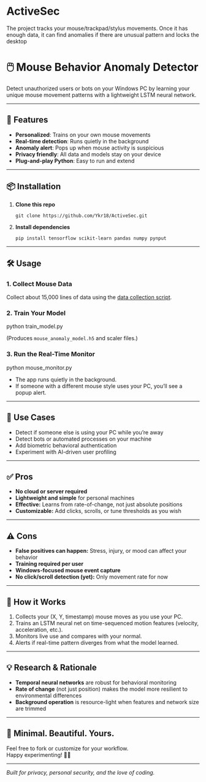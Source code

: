 # ActiveSec
The project tracks your mouse/trackpad/stylus movements. Once it has enough data, it can find anomalies if there are unusual pattern and locks the desktop

# 🖱️ Mouse Behavior Anomaly Detector

Detect unauthorized users or bots on your Windows PC by learning your unique mouse movement patterns with a lightweight LSTM neural network.

---

## 🚀 Features

- **Personalized**: Trains on your own mouse movements  
- **Real-time detection**: Runs quietly in the background  
- **Anomaly alert**: Pops up when mouse activity is suspicious  
- **Privacy friendly**: All data and models stay on your device  
- **Plug-and-play Python**: Easy to run and extend

---

## 📦 Installation

1. **Clone this repo**
    ```
    git clone https://github.com/Ykr18/ActiveSec.git
    ```

2. **Install dependencies**
    ```
    pip install tensorflow scikit-learn pandas numpy pynput
    ```

---

## 🛠️ Usage

### 1. Collect Mouse Data

Collect about 15,000 lines of data using the [data collection script](track_and_log.ipynb).

### 2. Train Your Model

python train_model.py


(Produces `mouse_anomaly_model.h5` and scaler files.)

### 3. Run the Real-Time Monitor

python mouse_monitor.py


- The app runs quietly in the background.
- If someone with a different mouse style uses your PC, you’ll see a popup alert.

---

## 🎯 Use Cases

- Detect if someone else is using your PC while you’re away
- Detect bots or automated processes on your machine
- Add biometric behavioral authentication
- Experiment with AI-driven user profiling

---

## ✅ Pros

- **No cloud or server required**  
- **Lightweight and simple** for personal machines  
- **Effective:** Learns from rate-of-change, not just absolute positions  
- **Customizable:** Add clicks, scrolls, or tune thresholds as you wish

---

## ⚠️ Cons

- **False positives can happen:** Stress, injury, or mood can affect your behavior  
- **Training required per user**  
- **Windows-focused mouse event capture**  
- **No click/scroll detection (yet):** Only movement rate for now

---

## 📝 How it Works

1. Collects your (X, Y, timestamp) mouse moves as you use your PC.
2. Trains an LSTM neural net on time-sequenced motion features (velocity, acceleration, etc.).
3. Monitors live use and compares with your normal.
4. Alerts if real-time pattern diverges from what the model learned.

---

## 💡 Research & Rationale

- **Temporal neural networks** are robust for behavioral monitoring
- **Rate of change** (not just position) makes the model more resilient to environmental differences
- **Background operation** is resource-light when features and network size are trimmed

---

## 🎨 Minimal. Beautiful. Yours.

Feel free to fork or customize for your workflow.  
Happy experimenting! 👨‍💻

---
*Built for privacy, personal security, and the love of coding.*  
